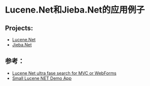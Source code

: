 # Lucene.Net和Jieba.Net的应用例子

## Projects:
* [Lucene.Net](https://github.com/apache/lucenenet)
* [Jieba.Net](https://github.com/anderscui/jieba.NET)

## 参考：
* [Lucene Net ultra fase search for MVC or WebForms](https://www.codeproject.com/Articles/320219/Lucene-Net-ultra-fast-search-for-MVC-or-WebForms)
* [Small Lucene NET Demo App](https://www.codeproject.com/Articles/609980/Small-Lucene-NET-Demo-App)
